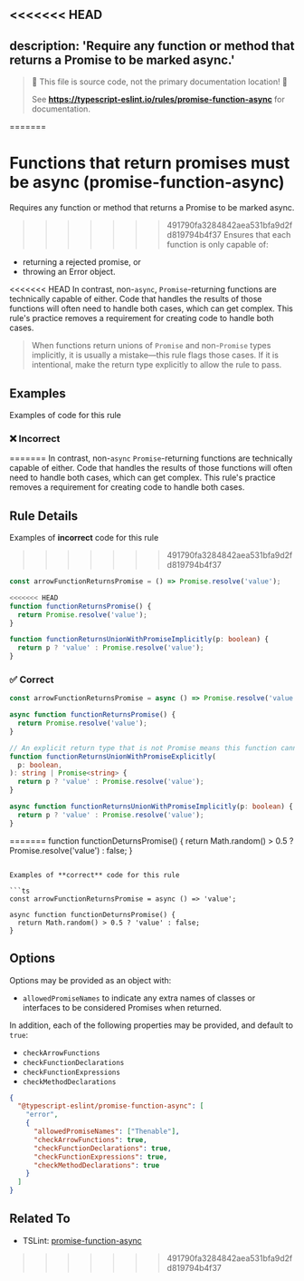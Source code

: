 <<<<<<< HEAD
---
description: 'Require any function or method that returns a Promise to be marked async.'
---

> 🛑 This file is source code, not the primary documentation location! 🛑
>
> See **https://typescript-eslint.io/rules/promise-function-async** for documentation.

=======
# Functions that return promises must be async (promise-function-async)

Requires any function or method that returns a Promise to be marked async.
>>>>>>> 491790fa3284842aea531bfa9d2fd819794b4f37
Ensures that each function is only capable of:

- returning a rejected promise, or
- throwing an Error object.

<<<<<<< HEAD
In contrast, non-`async`, `Promise`-returning functions are technically capable of either.
Code that handles the results of those functions will often need to handle both cases, which can get complex.
This rule's practice removes a requirement for creating code to handle both cases.

> When functions return unions of `Promise` and non-`Promise` types implicitly, it is usually a mistake—this rule flags those cases. If it is intentional, make the return type explicitly to allow the rule to pass.

## Examples

Examples of code for this rule

<!--tabs-->

### ❌ Incorrect
=======
In contrast, non-`async` `Promise`-returning functions are technically capable of either.
Code that handles the results of those functions will often need to handle both cases, which can get complex.
This rule's practice removes a requirement for creating code to handle both cases.

## Rule Details

Examples of **incorrect** code for this rule
>>>>>>> 491790fa3284842aea531bfa9d2fd819794b4f37

```ts
const arrowFunctionReturnsPromise = () => Promise.resolve('value');

<<<<<<< HEAD
function functionReturnsPromise() {
  return Promise.resolve('value');
}

function functionReturnsUnionWithPromiseImplicitly(p: boolean) {
  return p ? 'value' : Promise.resolve('value');
}
```

### ✅ Correct

```ts
const arrowFunctionReturnsPromise = async () => Promise.resolve('value');

async function functionReturnsPromise() {
  return Promise.resolve('value');
}

// An explicit return type that is not Promise means this function cannot be made async, so it is ignored by the rule
function functionReturnsUnionWithPromiseExplicitly(
  p: boolean,
): string | Promise<string> {
  return p ? 'value' : Promise.resolve('value');
}

async function functionReturnsUnionWithPromiseImplicitly(p: boolean) {
  return p ? 'value' : Promise.resolve('value');
}
```
=======
function functionDeturnsPromise() {
  return Math.random() > 0.5 ? Promise.resolve('value') : false;
}
```

Examples of **correct** code for this rule

```ts
const arrowFunctionReturnsPromise = async () => 'value';

async function functionDeturnsPromise() {
  return Math.random() > 0.5 ? 'value' : false;
}
```

## Options

Options may be provided as an object with:

- `allowedPromiseNames` to indicate any extra names of classes or interfaces to be considered Promises when returned.

In addition, each of the following properties may be provided, and default to `true`:

- `checkArrowFunctions`
- `checkFunctionDeclarations`
- `checkFunctionExpressions`
- `checkMethodDeclarations`

```json
{
  "@typescript-eslint/promise-function-async": [
    "error",
    {
      "allowedPromiseNames": ["Thenable"],
      "checkArrowFunctions": true,
      "checkFunctionDeclarations": true,
      "checkFunctionExpressions": true,
      "checkMethodDeclarations": true
    }
  ]
}
```

## Related To

- TSLint: [promise-function-async](https://palantir.github.io/tslint/rules/promise-function-async)
>>>>>>> 491790fa3284842aea531bfa9d2fd819794b4f37
